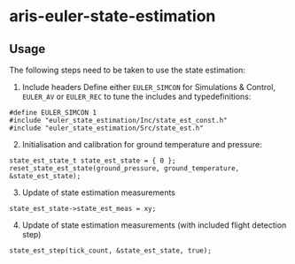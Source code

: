 # aris-euler-state-estimation
## Usage
The following steps need to be taken to use the state estimation:

1. Include headers
Define either `EULER_SIMCON` for Simulations & Control, `EULER_AV` or `EULER_REC` to tune the includes and typedefinitions:
```
#define EULER_SIMCON 1
#include "euler_state_estimation/Inc/state_est_const.h"
#include "euler_state_estimation/Src/state_est.h"
```

2. Initialisation and calibration for ground temperature and pressure:
```
state_est_state_t state_est_state = { 0 };
reset_state_est_state(ground_pressure, ground_temperature, &state_est_state);
```
3. Update of state estimation measurements
```
state_est_state->state_est_meas = xy;
```
4. Update of state estimation measurements (with included flight detection step)
```
state_est_step(tick_count, &state_est_state, true);
```